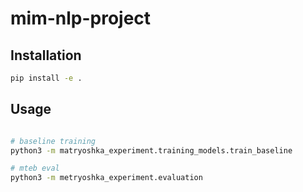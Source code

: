 # mim-nlp-project


## Installation

```bash
pip install -e .
```


## Usage

```bash

# baseline training
python3 -m matryoshka_experiment.training_models.train_baseline

# mteb eval
python3 -m metryoshka_experiment.evaluation

```

